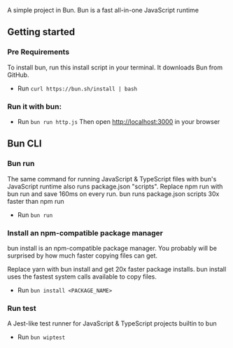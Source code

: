 A simple project in Bun. Bun is a fast all-in-one JavaScript runtime

## Getting started

### Pre Requirements
To install bun, run this install script in your terminal. It downloads Bun from GitHub.
- Run `curl https://bun.sh/install | bash`

### Run it with bun:
- Run `bun run http.js`
Then open [http://localhost:3000](http://localhost:3000) in your browser

## Bun CLI

### Bun run
The same command for running JavaScript & TypeScript files with bun's JavaScript runtime also runs package.json "scripts".
Replace npm run with bun run and save 160ms on every run.
bun runs package.json scripts 30x faster than npm run

- Run `bun run`

### Install an npm-compatible package manager
bun install is an npm-compatible package manager. You probably will be surprised by how much faster copying files can get.

Replace yarn with bun install and get 20x faster package installs.
bun install uses the fastest system calls available to copy files.

- Run `bun install <PACKAGE_NAME>`

### Run test
A Jest-like test runner for JavaScript & TypeScript projects builtin to bun
- Run `bun wiptest`